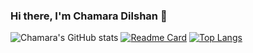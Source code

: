 ### Hi there, I'm Chamara Dilshan 👋
![Chamara's GitHub stats](https://github-readme-stats.vercel.app/api?username=ChamaraDilshan&theme=dark&show_icons=true)
[![Readme Card](https://github-readme-stats.vercel.app/api/pin/?username=ChamaraDilshan&repo=github-readme-stats)](https://github.com/ChamaraDilshan)
[![Top Langs](https://github-readme-stats.vercel.app/api/top-langs/?username=ChamaraDilshan&theme=dark&langs_count=8)](https://github.com/ChamaraDilshan/github-readme-stats)
<!--
**ChamaraDilshan/ChamaraDilshan** is a ✨ _special_ ✨ repository because its `README.md` (this file) appears on your GitHub profile.

Here are some ideas to get you started:

- 🔭 I’m currently working on ...
- 🌱 I’m currently learning Computer Engineering at University of Peradeniya.
- 👯 I’m looking to collaborate on Innovative projects.
- 🤔 I’m looking for help with ...
- 💬 Ask me about ...
- 📫 How to reach me: chamaradilshansenevirathna@gmail
- 😄 Pronouns: ...
- ⚡ Fun fact: ...
-->
